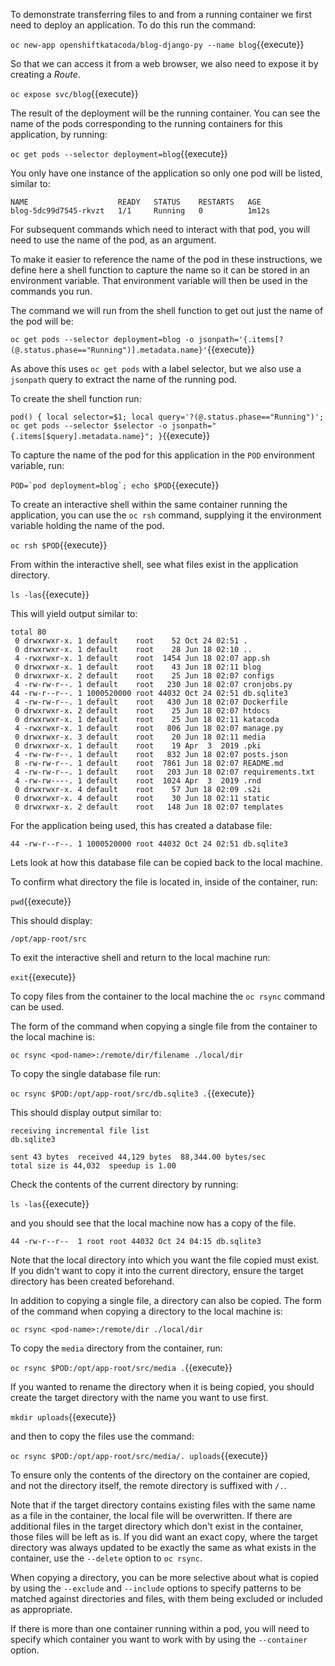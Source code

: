To demonstrate transferring files to and from a running container we first need to deploy an application. To do this run the command:

``oc new-app openshiftkatacoda/blog-django-py --name blog``{{execute}}

So that we can access it from a web browser, we also need to expose it by creating a _Route_.

``oc expose svc/blog``{{execute}}

The result of the deployment will be the running container. You can see the name of the pods corresponding to the running containers for this application, by running:

``oc get pods --selector deployment=blog``{{execute}}

You only have one instance of the application so only one pod will be listed, similar to:

```
NAME                    READY   STATUS    RESTARTS   AGE
blog-5dc99d7545-rkvzt   1/1     Running   0          1m12s
```

For subsequent commands which need to interact with that pod, you will need to use the name of the pod, as an argument.

To make it easier to reference the name of the pod in these instructions, we define here a shell function to capture the name so it can be stored in an environment variable. That environment variable will then be used in the commands you run.

The command we will run from the shell function to get out just the name of the pod will be:

``oc get pods --selector deployment=blog -o jsonpath='{.items[?(@.status.phase=="Running")].metadata.name}'``{{execute}}

As above this uses ``oc get pods`` with a label selector, but we also use a ``jsonpath`` query to extract the name of the running pod.

To create the shell function run:

``pod() { local selector=$1; local query='?(@.status.phase=="Running")'; oc get pods --selector $selector -o jsonpath="{.items[$query].metadata.name}"; }``{{execute}}

To capture the name of the pod for this application in the ``POD`` environment variable, run:

``POD=`pod deployment=blog`; echo $POD``{{execute}}

To create an interactive shell within the same container running the application, you can use the ``oc rsh`` command, supplying it the environment variable holding the name of the pod.

``oc rsh $POD``{{execute}}

From within the interactive shell, see what files exist in the application directory.

``ls -las``{{execute}}

This will yield output similar to:

```
total 80
 0 drwxrwxr-x. 1 default    root    52 Oct 24 02:51 .
 0 drwxrwxr-x. 1 default    root    28 Jun 18 02:10 ..
 4 -rwxrwxr-x. 1 default    root  1454 Jun 18 02:07 app.sh
 0 drwxrwxr-x. 1 default    root    43 Jun 18 02:11 blog
 0 drwxrwxr-x. 2 default    root    25 Jun 18 02:07 configs
 4 -rw-rw-r--. 1 default    root   230 Jun 18 02:07 cronjobs.py
44 -rw-r--r--. 1 1000520000 root 44032 Oct 24 02:51 db.sqlite3
 4 -rw-rw-r--. 1 default    root   430 Jun 18 02:07 Dockerfile
 0 drwxrwxr-x. 2 default    root    25 Jun 18 02:07 htdocs
 0 drwxrwxr-x. 1 default    root    25 Jun 18 02:11 katacoda
 4 -rwxrwxr-x. 1 default    root   806 Jun 18 02:07 manage.py
 0 drwxrwxr-x. 3 default    root    20 Jun 18 02:11 media
 0 drwxrwxr-x. 1 default    root    19 Apr  3  2019 .pki
 4 -rw-rw-r--. 1 default    root   832 Jun 18 02:07 posts.json
 8 -rw-rw-r--. 1 default    root  7861 Jun 18 02:07 README.md
 4 -rw-rw-r--. 1 default    root   203 Jun 18 02:07 requirements.txt
 4 -rw-rw----. 1 default    root  1024 Apr  3  2019 .rnd
 0 drwxrwxr-x. 4 default    root    57 Jun 18 02:09 .s2i
 0 drwxrwxr-x. 4 default    root    30 Jun 18 02:11 static
 0 drwxrwxr-x. 2 default    root   148 Jun 18 02:07 templates
```

For the application being used, this has created a database file:

```
44 -rw-r--r--. 1 1000520000 root 44032 Oct 24 02:51 db.sqlite3
```

Lets look at how this database file can be copied back to the local machine.

To confirm what directory the file is located in, inside of the container, run:

``pwd``{{execute}}

This should display:

```
/opt/app-root/src
```

To exit the interactive shell and return to the local machine run:

``exit``{{execute}}

To copy files from the container to the local machine the ``oc rsync`` command can be used.

The form of the command when copying a single file from the container to the local machine is:

```
oc rsync <pod-name>:/remote/dir/filename ./local/dir
```

To copy the single database file run:

``oc rsync $POD:/opt/app-root/src/db.sqlite3 .``{{execute}}

This should display output similar to:

```
receiving incremental file list
db.sqlite3

sent 43 bytes  received 44,129 bytes  88,344.00 bytes/sec
total size is 44,032  speedup is 1.00
```

Check the contents of the current directory by running:

``ls -las``{{execute}}

and you should see that the local machine now has a copy of the file.

```
44 -rw-r--r--  1 root root 44032 Oct 24 04:15 db.sqlite3
```

Note that the local directory into which you want the file copied must exist. If you didn't want to copy it into the current directory, ensure the target directory has been created beforehand.

In addition to copying a single file, a directory can also be copied. The form of the command when copying a directory to the local machine is:

```
oc rsync <pod-name>:/remote/dir ./local/dir
```

To copy the ``media`` directory from the container, run:

``oc rsync $POD:/opt/app-root/src/media .``{{execute}}

If you wanted to rename the directory when it is being copied, you should create the target directory with the name you want to use first.

``mkdir uploads``{{execute}}

and then to copy the files use the command:

``oc rsync $POD:/opt/app-root/src/media/. uploads``{{execute}}

To ensure only the contents of the directory on the container are copied, and not the directory itself, the remote directory is suffixed with ``/.``.

Note that if the target directory contains existing files with the same name as a file in the container, the local file will be overwritten. If there are additional files in the target directory which don't exist in the container, those files will be left as is. If you did want an exact copy, where the target directory was always updated to be exactly the same as what exists in the container, use the ``--delete`` option to ``oc rsync``.

When copying a directory, you can be more selective about what is copied by using the ``--exclude`` and ``--include`` options to specify patterns to be matched against directories and files, with them being excluded or included as appropriate.

If there is more than one container running within a pod, you will need to specify which container you want to work with by using the ``--container`` option.
